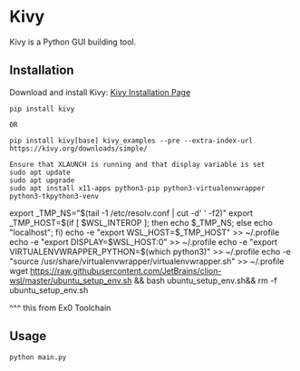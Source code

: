 # Kivy

Kivy is a Python GUI building tool.

## Installation

Download and install Kivy: [Kivy Installation Page](https://kivy.org/#download)

```
pip install kivy

OR

pip install kivy[base] kivy_examples --pre --extra-index-url https://kivy.org/downloads/simple/

Ensure that XLAUNCH is running and that display variable is set
sudo apt update
sudo apt upgrade
sudo apt install x11-apps python3-pip python3-virtualenvwrapper python3-tkpython3-venv

```

export _TMP_NS="\$(tail -1 /etc/resolv.conf | cut -d' ' -f2)"
export _TMP_HOST=$(if [ $WSL_INTEROP ]; then echo $_TMP_NS; else echo "localhost"; fi)
echo -e "export WSL_HOST=$_TMP_HOST" >> ~/.profile
echo -e "export DISPLAY=\$WSL_HOST:0" >> ~/.profile
echo -e "export VIRTUALENVWRAPPER_PYTHON=$(which python3)" >> ~/.profile
echo -e "source /usr/share/virtualenvwrapper/virtualenvwrapper.sh" >> ~/.profile
wget https://raw.githubusercontent.com/JetBrains/clion-wsl/master/ubuntu_setup_env.sh && bash ubuntu_setup_env.sh&& rm -f ubuntu_setup_env.sh 

^^^ this from Ex0 Toolchain

## Usage

```bash
python main.py
```
